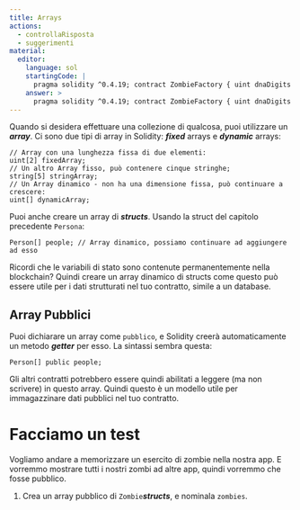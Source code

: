```yaml
---
title: Arrays
actions:
  - controllaRisposta
  - suggerimenti
material:
  editor:
    language: sol
    startingCode: |
      pragma solidity ^0.4.19; contract ZombieFactory { uint dnaDigits = 16; uint dnaModulus = 10 ** dnaDigits; struct Zombie { string name; uint dna; } // inizia qui }
    answer: >
      pragma solidity ^0.4.19; contract ZombieFactory { uint dnaDigits = 16; uint dnaModulus = 10 ** dnaDigits; struct Zombie { string name; uint dna; } Zombie[] public zombies; }
---
```

Quando si desidera effettuare una collezione di qualcosa, puoi utilizzare un ***array***. Ci sono due tipi di array in Solidity: ***fixed*** arrays e ***dynamic*** arrays:

    // Array con una lunghezza fissa di due elementi:
    uint[2] fixedArray;
    // Un altro Array fisso, può contenere cinque stringhe;
    string[5] stringArray;
    // Un Array dinamico - non ha una dimensione fissa, può continuare a crescere:
    uint[] dynamicArray;
    

Puoi anche creare un array di ***structs***. Usando la struct del capitolo precedente `Persona`:

    Person[] people; // Array dinamico, possiamo continuare ad aggiungere ad esso
    

Ricordi che le variabili di stato sono contenute permanentemente nella blockchain? Quindi creare un array dinamico di structs come questo può essere utile per i dati strutturati nel tuo contratto, simile a un database.

## Array Pubblici

Puoi dichiarare un array come `pubblico`, e Solidity creerà automaticamente un metodo ***getter*** per esso. La sintassi sembra questa:

    Person[] public people;
    

Gli altri contratti potrebbero essere quindi abilitati a leggere (ma non scrivere) in questo array. Quindi questo è un modello utile per immagazzinare dati pubblici nel tuo contratto.

# Facciamo un test

Vogliamo andare a memorizzare un esercito di zombie nella nostra app. E vorremmo mostrare tutti i nostri zombi ad altre app, quindi vorremmo che fosse pubblico.

1. Crea un array pubblico di `Zombie`***structs***, e nominala `zombies`.